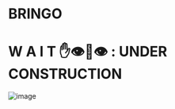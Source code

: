 # BRINGO

#   W A I T ✋👁👄👁 : UNDER CONSTRUCTION

![image](https://github.com/user-attachments/assets/5a55bd5c-c16d-4fb2-b012-4053c1607bae)
